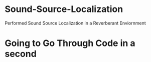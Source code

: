 # Sound-Source-Localization
Performed Sound Source Localization in a Reverberant Enviornment

# Going to Go Through Code in a second
